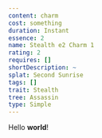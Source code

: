 ```yaml
---
content: charm
cost: something
duration: Instant
essence: 2
name: Stealth e2 Charm 1
rating: 2
requires: []
shortDescription: ~
splat: Second Sunrise
tags: []
trait: Stealth
tree: Assassin
type: Simple
---
```


Hello **world**!
